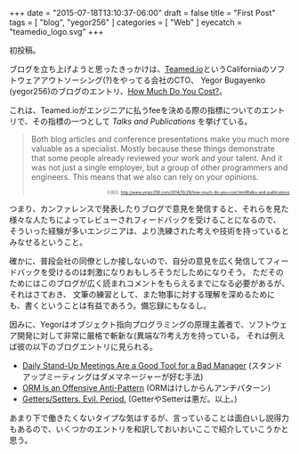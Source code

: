 +++
date = "2015-07-18T13:10:37-06:00"
draft = false
title = "First Post"
tags = [ "blog", "yegor256" ]
categories = [ "Web" ]
eyecatch = "teamedio_logo.svg"
+++

初投稿。

ブログを立ち上げようと思ったきっかけは、[Teamed.io](https://www.google.co.jp/search?q=teamed.io&ie=utf-8&oe=utf-8&hl=ja)というCaliforniaのソフトウェアアウトソーシング(?)をやってる会社のCTO、
Yegor Bugayenko (yegor256)のブログのエントリ、[How Much Do You Cost?](http://www.yegor256.com/2014/10/29/how-much-do-you-cost.html)。

これは、Teamed.ioがエンジニアに払うfeeを決める際の指標についてのエントリで、その指標の一つとして *Talks and Publications* を挙げている。

> Both blog articles and conference presentations make you much more valuable as a specialist.
> Mostly because these things demonstrate that some people already reviewed your work and your talent.
> And it was not just a single employer, but a group of other programmers and engineers.
> This means that we also can rely on your opinions.
>
> <div style="font-size: 0.5em; text-align: right;">引用元: <a href="http://www.yegor256.com/2014/10/29/how-much-do-you-cost.html#talks-and-publications">http://www.yegor256.com/2014/10/29/how-much-do-you-cost.html#talks-and-publications</a></div>

つまり、カンファレンスで発表したりブログで意見を発信すると、それらを見た様々な人たちによってレビューされフィードバックを受けることになるので、
そういった経験が多いエンジニアは、より洗練された考えや技術を持っているとみなせるということ。

確かに、普段会社の同僚としか接しないので、自分の意見を広く発信してフィードバックを受けるのは刺激になりおもしろそうだしためになりそう。
ただそのためにはこのブログが広く読まれコメントをもらえるまでになる必要があるが、それはさておき、
文筆の練習として、また物事に対する理解を深めるためにも、書くということは有益であろう。備忘録にもなるし。

因みに、Yegorはオブジェクト指向プログラミングの原理主義者で、ソフトウェア開発に対して非常に厳格で斬新な(異端な?)考え方を持っている。
それは例えば彼の以下のブログエントリに見られる。

* [Daily Stand-Up Meetings Are a Good Tool for a Bad Manager](http://www.yegor256.com/2015/01/08/morning-standup-meetings.html) (スタンドアップミーティングはダメマネージャーが好む手法)
* [ORM Is an Offensive Anti-Pattern](http://www.yegor256.com/2014/12/01/orm-offensive-anti-pattern.html) (ORMはけしからんアンチパターン)
* [Getters/Setters. Evil. Period.](http://www.yegor256.com/2014/09/16/getters-and-setters-are-evil.html) (GetterやSetterは悪だ。以上。)

あまり下で働きたくないタイプな気はするが、言っていることは面白いし説得力もあるので、いくつかのエントリを和訳しておいおいここで紹介していこうかと思う。
